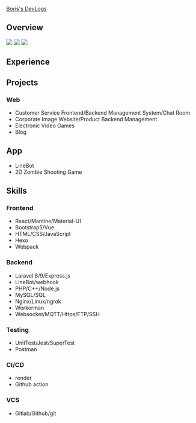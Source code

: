 [Boris's DevLogs](https://chienniman-devlogs.onrender.com)

## Overview
[![](https://github-profile-summary-cards.vercel.app/api/cards/profile-details?username=chienniman&theme=github_dark)](#overview)
[![](https://github-profile-summary-cards.vercel.app/api/cards/stats?username=chienniman&theme=github_dark)](#overview)
[![](https://github-profile-summary-cards.vercel.app/api/cards/productive-time?username=chienniman&theme=github_dark)](#overview)

## Experience



## Projects
### Web
- Customer Service Frontend/Backend Management System/Chat Room
- Corporate Image Website/Product Backend Management
- Electronic Video Games
- Blog

## App
- LineBot
- 2D Zombie Shooting Game

## Skills
### Frontend
-  React/Mantine/Material-UI
-  Bootstrap5/Vue
-  HTML/CSS/JavaScript
-  Hexo
-  Webpack

### Backend
- Laravel 8/9/Express.js
- LineBot/webhook 
- PHP/C++/Node.js
- MySQL/SQL  
- Nginx/Linux/ngrok
- Workerman
- Websocket/MQTT/Https/FTP/SSH

### Testing
- UnitTest/Jest/SuperTest
- Postman

### CI/CD
- render
- Github action

### VCS
- Gitlab/Github/git
